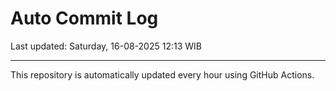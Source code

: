 # Auto Commit Log

Last updated: Saturday, 16-08-2025 12:13 WIB

---

This repository is automatically updated every hour using GitHub Actions.
